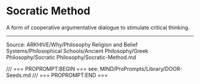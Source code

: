 # Socratic Method

A form of cooperative argumentative dialogue to stimulate critical thinking.

---
Source: ARKHIVE/Why/Philosophy Religion and Belief Systems/Philosophical Schools/Ancient Philosophy/Greek Philosophy/Socratic Philosophy/Socratic-Method.md

/// === PROPROMPT:BEGIN ===
see: MIND/ProPrompts/Library/DOOR-Seeds.md
/// === PROPROMPT:END ===

